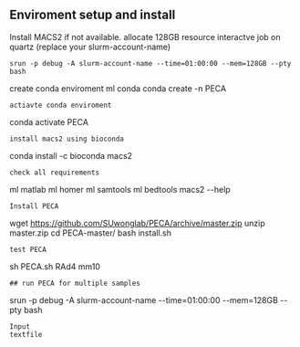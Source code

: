 
## Enviroment setup and install
Install MACS2 if not available.
allocate 128GB resource interactve job on quartz (replace your slurm-account-name)
```
srun -p debug -A slurm-account-name --time=01:00:00 --mem=128GB --pty bash
```
create conda enviroment
ml conda
conda create -n PECA
```
actiavte conda enviroment
```
conda activate PECA
```
install macs2 using bioconda
```
conda install -c bioconda macs2
```
check all requirements
```
ml matlab
ml homer
ml samtools
ml bedtools
macs2 --help
```
Install PECA
```
wget https://github.com/SUwonglab/PECA/archive/master.zip
unzip master.zip
cd PECA-master/
bash install.sh
```
test PECA
```
sh PECA.sh RAd4 mm10
```
## run PECA for multiple samples

```
srun -p debug -A slurm-account-name --time=01:00:00 --mem=128GB --pty bash
```
Input
textfile

